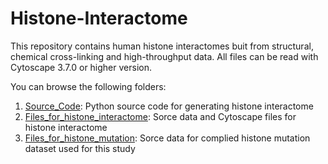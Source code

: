 # Histone-Interactome
This repository contains human histone interactomes buit from structural, chemical cross-linking and high-throughput data. All files can be read with Cytoscape 3.7.0 or higher version.

You can browse the following folders:
1. [Source_Code](Source_Code): Python source code for generating histone interactome
2. [Files_for_histone_interactome](Files_for_histone_interactome): Sorce data and Cytoscape files for histone interactome
3. [Files_for_histone_mutation](Files_for_histone_mutation): Sorce data for complied histone mutation dataset used for this study
